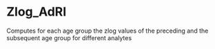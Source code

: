 # Zlog_AdRI
Computes for each age group the zlog values of the preceding and the subsequent age group for different analytes
